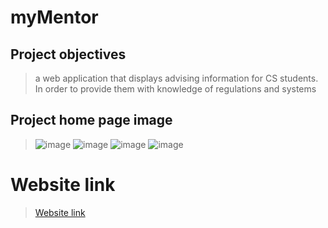 # myMentor
## Project objectives
> a web application that displays advising information for CS students. In order to provide them with knowledge of regulations and systems

## Project home page image
> ![image](https://github.com/HananAlradadi/myMentor/assets/87634898/9c2f700c-9d00-450c-ac6f-ae266581f261)
> ![image](https://github.com/HananAlradadi/myMentor/assets/87634898/4088ea68-9197-491a-9449-d773b2cf584d)
> ![image](https://github.com/HananAlradadi/myMentor/assets/87634898/97afbed0-ded7-46fd-8db2-73523b314fe8)
> ![image](https://github.com/HananAlradadi/myMentor/assets/87634898/0497755c-be75-4183-a971-73d7863b2810)

# Website link
> [Website link](https://hananalradadi.github.io/myMentor/index.html)


